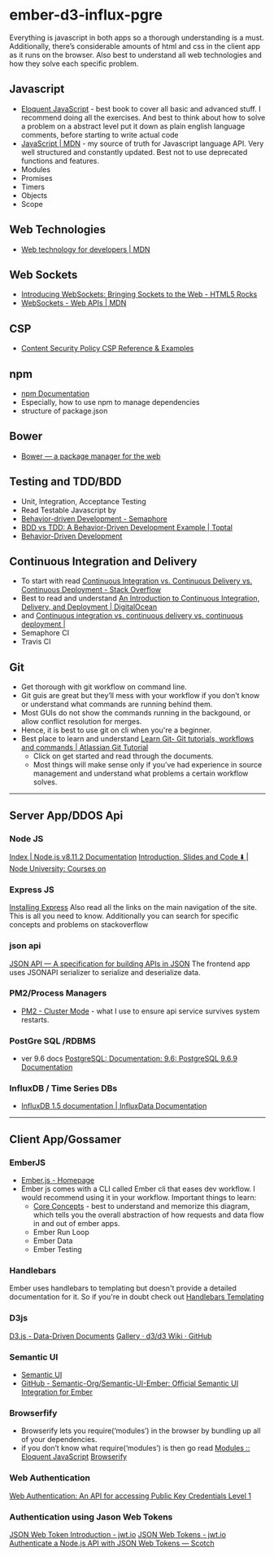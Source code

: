 # ember-d3-influx-pgre
Everything is javascript in both apps so a thorough understanding is a must. Additionally, there’s considerable amounts of html and css in the client app as it runs on the browser. Also best to understand all web technologies and how they solve each specific problem.

## Javascript
  * [Eloquent JavaScript](http://eloquentjavascript.net/index.html) - best book to cover all basic and advanced stuff. I recommend doing all the exercises. And best to think about how to solve a problem on a abstract level put it down as plain english language comments, before starting to write actual code
  * [JavaScript | MDN](https://developer.mozilla.org/en-US/docs/Web/javascript) - my source of truth for Javascript language API. Very well structured and constantly updated. Best not to use deprecated functions and features.
  * Modules
  * Promises
  * Timers
  * Objects
  * Scope

## Web Technologies
* [Web technology for developers | MDN](https://developer.mozilla.org/en-US/docs/Web)

## Web Sockets
* [Introducing WebSockets: Bringing Sockets to the Web - HTML5 Rocks](https://www.html5rocks.com/en/tutorials/websockets/basics/#toc-usecases)
* [WebSockets - Web APIs | MDN](https://developer.mozilla.org/en-US/docs/Web/API/WebSockets_API)

## CSP
* [Content Security Policy CSP Reference & Examples](https://content-security-policy.com)

## npm 
* [npm Documentation](https://docs.npmjs.com)
* Especially, how to use npm to manage dependencies
* structure of package.json

## Bower  
* [Bower — a package manager for the web](https://bower.io/)

## Testing and TDD/BDD
* Unit, Integration, Acceptance Testing
* Read Testable Javascript by
* [Behavior-driven Development - Semaphore](https://semaphoreci.com/community/tutorials/behavior-driven-development)
* [BDD vs TDD: A Behavior-Driven Development Example | Toptal](https://www.toptal.com/freelance/your-boss-won-t-appreciate-tdd-try-bdd)
* [Behavior-Driven Development](http://www.codemag.com/article/0805061)

## Continuous Integration and Delivery
* To start with read [Continuous Integration vs. Continuous Delivery vs. Continuous Deployment - Stack Overflow](https://stackoverflow.com/questions/28608015/continuous-integration-vs-continuous-delivery-vs-continuous-deployment#28628086)
* Best to read and understand [An Introduction to Continuous Integration, Delivery, and Deployment | DigitalOcean](https://www.digitalocean.com/community/tutorials/an-introduction-to-continuous-integration-delivery-and-deployment)
* and [Continuous integration vs. continuous delivery vs. continuous deployment |](https://www.atlassian.com/continuous-delivery/ci-vs-ci-vs-cd)
* Semaphore CI
* Travis CI

## Git
* Get thorough with git workflow on command line.
* Git guis are great but they’ll mess with your workflow if you don’t know or understand what commands are running behind them.
* Most GUIs do not show the commands running in the backgound, or allow conflict resolution for merges.
* Hence, it is best to use git on cli when you're a beginner.
* Best place to learn and understand [Learn Git- Git tutorials, workflows and commands | Atlassian Git Tutorial](https://www.atlassian.com/git)
  * Click on get started and read through the documents.
  * Most things will make sense only if you’ve had experience in source management and understand what problems a certain workflow solves. 
- - - -
## Server App/DDOS Api
### Node JS 
[Index | Node.js v8.11.2 Documentation](https://nodejs.org/dist/latest-v8.x/docs/api/)
[Introduction, Slides and Code ⬇️ | Node University: Courses on](https://node.university/courses/107814/lectures/1590275)

### Express JS
[Installing Express](https://expressjs.com/en/starter/installing.html)
Also read all the links on the main navigation of the site.
This is all you need to know.
Additionally  you can search for specific concepts and problems on stackoverflow

### json api
[JSON API — A specification for building APIs in JSON](http://jsonapi.org/)
The frontend app uses JSONAPI serializer to serialize and deserialize data.

### PM2/Process Managers
  * [PM2 - Cluster Mode](http://pm2.keymetrics.io/docs/usage/cluster-mode/) - what I use to ensure api service survives system restarts.

### PostGre SQL /RDBMS
* ver 9.6 docs [PostgreSQL: Documentation: 9.6: PostgreSQL 9.6.9 Documentation](https://www.postgresql.org/docs/9.6/static/index.html)

### InfluxDB / Time Series DBs
* [InfluxDB 1.5 documentation | InfluxData Documentation](https://docs.influxdata.com/influxdb/v1.5/)
  
- - - -
## Client App/Gossamer
### EmberJS
* [Ember.js - Homepage](https://emberjs.com)
* Ember js comes with a CLI called Ember cli that eases dev workflow. I would recommend using it in your workflow. Important things to learn:
  * [Core Concepts](https://guides.emberjs.com/release/getting-started/core-concepts/) - best to understand and memorize this diagram, which tells you the overall abstraction of how requests and data flow in and out of ember apps.
  * Ember Run Loop
  * Ember Data
  * Ember Testing

### Handlebars
Ember uses handlebars to templating but doesn't provide a detailed documentation for it.
So if you're in doubt check out [Handlebars Templating](https://handlebarsjs.com/)

### D3js
[D3.js - Data-Driven Documents](https://d3js.org)
[Gallery · d3/d3 Wiki · GitHub](https://github.com/d3/d3/wiki/Gallery)

### Semantic UI
* [Semantic UI](https://semantic-ui.com)
* [GitHub - Semantic-Org/Semantic-UI-Ember: Official Semantic UI Integration for Ember](https://github.com/Semantic-Org/Semantic-UI-Ember)

### Browserfify 
  - Browserify lets you require(‘modules’) in the browser by bundling up all of your dependencies.
  - if you don’t know what require(‘modules’) is then go read [Modules :: Eloquent JavaScript](http://eloquentjavascript.net/10_modules.html)
[Browserify](http://browserify.org)

### Web Authentication
[Web Authentication: An API for accessing Public Key Credentials Level 1](https://www.w3.org/TR/webauthn/)

### Authentication using Jason Web Tokens
[JSON Web Token Introduction - jwt.io](https://jwt.io/introduction/)
[JSON Web Tokens - jwt.io](https://jwt.io)
[Authenticate a Node.js API with JSON Web Tokens ― Scotch](https://scotch.io/tutorials/authenticate-a-node-js-api-with-json-web-tokens)
